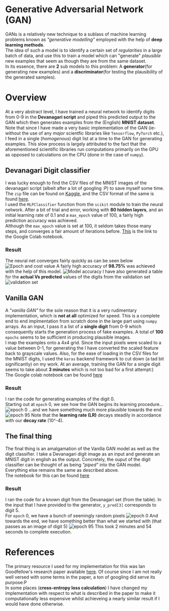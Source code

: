 # Generative Adversarial Network (GAN)
GANs is a relatively new technique to a sublass of machine learning problems known as *"generative modelling"* employed with the help of **deep learning methods**.\
The idea of such a model is to identify a certain set of *regularities* in a large batch of data, and use this to train a model which can "generate" *plausible* new examples that seem as though they are from the same dataset.\
In its essence, there are **2** sub models to this problem: A **generator**(for generating new examples) and a **discriminator**(for testing the plausibility of the generated samples).

# Overview
At a very abstract level, I have trained a neural network to identify digits from 0-9 in the **Devanagari script** and piped this predicted output to the GAN which then generates examples from the (English) **MNIST dataset**.\
Note that since I have made a very basic implementation of the GAN (ie-without the use of any *major* scientfic libraries like ```Tensorflow```, ```PyTorch``` etc.), I feed in a single (*homogenous*) digit list at a time to the GAN for generating examples. This slow process is largely attributed to the fact that the aforementioned scientific libraries run computations primarily on the GPU as opposed to calculations on the CPU (done in the case of ```numpy```).

## Devanagari Digit classifier
I was lucky enough to find the CSV files of the MNIST images of the devanagari script (albeit after a lot of googling :P) to save myself some time. The ```zip``` file can be found on [Kaggle](https://www.kaggle.com/ashokpant/devanagari-character-dataset-large), and the CSV format of the same is found [here](https://github.com/sknepal/DHDD_CSV).\
I used the ```MLPClassifier``` function from the ```scikit``` module to train the neural network. After a bit of trial and error, working with **80 hidden layers**, and an initial learning rate of 0.1 and a ```max_epoch``` value of 100, a fairly high prediction accuracy was achieved.\
Although the ```max_epoch``` value is set at 100, it seldom takes those many steps, and converges a fair amount of iterations before. [This](https://colab.research.google.com/drive/1HkDEJfKoFRFzJh6OMn1LGIxiejoVsuKS#scrollTo=FQIysSno7Nax) is the link to the Google Colab notebook.
### Result
The neural net converges fairly quickly as can be seen below
![Epoch and cost value](https://github.com/ckapoor7/bare-bones-GANs/blob/main/Screen%20Shot%202021-04-10%20at%2010.11.17%20PM.png)
A fairly high accuracy of **98.75%** was achieved with the help of this model. 
![Model accuracy](https://github.com/ckapoor7/bare-bones-GANs/blob/main/Screen%20Shot%202021-04-10%20at%2010.16.51%20PM.png)
I have also generated a table for the **actual Vs predicted** values of the digits from the validation set
![validation set](https://github.com/ckapoor7/bare-bones-GANs/blob/main/Screen%20Shot%202021-04-11%20at%209.05.27%20AM.png)

## Vanilla GAN
A *"vanilla GAN"* for the sole reason that it is a very rudimentary implementation, which is **not at all** optimized for speed. This is a complete end to end implmentation from scratch done in the large part using ```numpy``` arrays.  As an input, I pass it a list of a **single digit** from 0-9 which consequently starts the generation process of fake examples. A total of **100** ```epochs``` seems to be sufficient in producing plausible images.\
I map the examples onto a 4x4 grid. Since the input pixels were scaled to a value between 0-1, for generating the I have converted the scaled feature back to grayscale values. Also, for the ease of loading in the CSV files for the MNIST digits, I used the ```keras``` backend framework to cut down (a tad bit significantly) on my work. At an average, training the GAN for a single digit seems to take about **3 minutes** which is not too bad for a first attempt:)\
The Google colab notebook can be found [here](https://colab.research.google.com/drive/1P7bhxQaUWDE-b3WcbfoIdMmB_ovtVOxZ)
### Result
I ran the code for generating examples of the digit 0.\
Starting out at ```epoch``` 0, we see how the GAN begins its learning procedure...\
![epoch 0](https://github.com/ckapoor7/bare-bones-GANs/blob/main/Screen%20Shot%202021-04-11%20at%208.54.08%20AM.png)
...and we have something much more plausible towards the end
![epoch 95](https://github.com/ckapoor7/bare-bones-GANs/blob/main/Screen%20Shot%202021-04-11%20at%208.58.44%20AM.png)
Note that the **learning rate (LR)** decays steadily in accordance with our **decay rate** (10^-4).


## The final thing
The final thing is an amalgamation of the Vanilla GAN model as well as the digit classifier. I take a Devanagari digit image as an input and generate an MNIST digit in english as the output. Concretely, the ouput of the digit classifier can be thought of as being *"piped"* into the GAN model. Everything else remains the same as described above.\
The notebook for this can be found [here](https://colab.research.google.com/drive/1YxvCLGCMGvwXd5LM4NTGwWcb56pMyn0U#scrollTo=S_d8m1XBJcBM)
### Result
I ran the code for a known digit from the Devanagari set (from the table). In the input that I have provided to the generator, ```y_pred[3]``` corresponds to digit 5.\
For ```epoch``` 0, we have a bunch of seemingly random pixels
![epoch 0](https://github.com/ckapoor7/bare-bones-GANs/blob/main/Screen%20Shot%202021-04-11%20at%209.12.44%20AM.png)
And towards the end, we have something better than what we started with (that passes as an image of digit 5)
![epoch 95](https://github.com/ckapoor7/bare-bones-GANs/blob/main/Screen%20Shot%202021-04-11%20at%209.17.53%20AM.png)
This took 2 minutes and 54 seconds to complete execution.

# References
The primary resource I used for my implementation for this was Ian Goodfellow's research paper available [here](https://arxiv.org/pdf/1406.2661.pdf). Of course since I am not really well versed with some terms in the paper, a ton of googling did serve its purpose:P\
In some places (**cross-entropy loss calculation**) I have changed my implementation with respect to what is described in the paper to make it computationally less expensive whilst achieveing a nearly similar result if I would have done otherwise.


